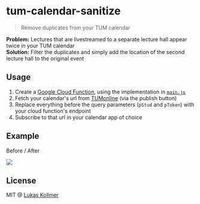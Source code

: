 # tum-calendar-sanitize

> Remove duplicates from your TUM calendar

**Problem:** Lectures that are livestreamed to a separate lecture hall appear twice in your TUM calendar  
**Solution:** Filter the duplicates and simply add the location of the second lecture hall to the original event


## Usage

1. Create a [Google Cloud Function](https://cloud.google.com/functions/), using the implementation in [`main.js`](/main.js)
2. Fetch your calendar's url from [TUMonline](https://campus.tum.de/tumonline/wbKalender.wbPerson) (via the publish button)
3. Replace everything before the query parameters (`pStud` and `pToken`) with your cloud function's endpoint
4. Subscribe to that url in your calendar app of choice


## Example

Before / After

![](https://s3.amazonaws.com/lukaskollmer/embed/tum-calendar-sanitize/combined.png)


## License

MIT @ [Lukas Kollmer](https://lukaskollmer.me)
